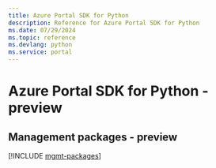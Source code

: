 ```yaml
---
title: Azure Portal SDK for Python
description: Reference for Azure Portal SDK for Python
ms.date: 07/29/2024
ms.topic: reference
ms.devlang: python
ms.service: portal
---
```

# Azure Portal SDK for Python - preview

## Management packages - preview
[!INCLUDE [mgmt-packages](portal-mgmt-index.md)]